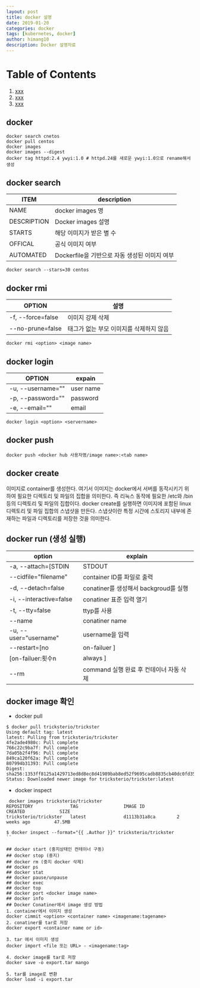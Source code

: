 ```yaml
---
layout: post
title: docker 설명
date: 2019-01-20
categories: docker
tags: [kubernetes, docker]
author: himang10
description: Docker 설명자료
---
```


# Table of Contents
1. [xxx](#xxx)
2. [xxx](#xxx)
3. [xxx](#xxx)

## docker 
```
docker search cnetos
docker pull centos
docker images
docker images --digest
docker tag httpd:2.4 ywyi:1.0 # httpd.24를 새로운 ywyi:1.0으로 rename해서 생성
```

## docker search

ITEM          | description
------------- | ----------------------------------------------
NAME          | docker images 명
DESCRIPTION   | Docker images 설명
STARTS        | 해당 이미지가 받은 별 수
OFFICAL       | 공식 이미지 여부
AUTOMATED     | Dockerfile을 기반으로 자동 생성된 이미지 여부

```
docker search --stars=30 centos
```
## docker rmi
OPTION            | 설명
------------------|-----------------------------------------
-f, --force=false | 이미지 강제 삭제
--no-prune=false  | 태그가 없는 부모 이미지를 삭제하지 않음

```
docker rmi <option> <image name>
```

## docker login
OPTION            | expain
------------------|-------------------------
-u, --username="" | user name
-p, --password="" | password
-e, --email=""    | email

```
docker login <option> <servername>
```

## docker push
```
docker push <docker hub 사용자명/image name>:<tab name>
```

## docker create
이미지로 container를 생성한다. 여기서 이미지는  docker에서 서버를 동작시키기 위하여 필요한 디렉토리 및 파일의 집합을 의미한다. 즉 리눅스 동작에 필요한 /etc와 /bin 등의 디렉토리 및 파일의 집합이다.
docker create를 실행하면 이미지에 포함된 linux 디렉토리 및 파일 집합의 스냅샷을 만든다. 스냅샷이란 특정 시간에 스토리지 내부에 존재하는 파일과 디렉토리를 저장한 것을 의미한다.

## docker run (생성 실행)
option                             | explain
-----------------------------------|-----------------------------
-a, --attach=[STDIN|STDOUT|STDERR] | 표준 입출력에러를 연결
--cidfile="filename"               | container ID를 파일로 출력
-d, --detach=false                 | conatiner를 생성해서 backgroud를 실행
-i, --interactive=false            | conatiner 표준 입력 열기
-t, --tty=false                    | ttyp를 사용
--name                             | conatiner name
-u, --user="username"              | username을 입력
--restart=[no | on-failuer ]       |
  [on-failuer:횟수n | always ]      |
--rm                               | command 실행 완료 후 컨테이너 자동 삭제

## docker image 확인
* docker pull
```
$ docker pull tricksterio/trickster
Using default tag: latest
latest: Pulling from tricksterio/trickster
4fe2ade4980c: Pull complete
766c22c9ba7f: Pull complete
7da05b2f4f96: Pull complete
849ca120f62a: Pull complete
807994b31393: Pull complete
Digest: sha256:1353ff8125a1429713ed8d8ec8d41989bab8ed52f9695cadb8835cb40dc0fd35
Status: Downloaded newer image for tricksterio/trickster:latest
```
* docker inspect
```
 docker images tricksterio/trickster
REPOSITORY              TAG                 IMAGE ID            CREATED             SIZE
tricksterio/trickster   latest              d1113b31a8ca        2 weeks ago         47.5MB

$ docker inspect --format="{{ .Author }}" tricksterio/trickster
``

## docker start (중지상태인 컨테이너 구동)
## docker stop (중지)
## docker rm (중지 docker 삭제)
## docker ps
## docker stat
## docker pause/unpause
## docker exec 
## docker top
## docker port <docker image name>
## docker info
## Docker Conatiner에서 image 생성 방법
1. container에서 이미지 생성
docker cimmit <option> <container name> <imagename:tagename>
2. conatiner를 tar로 저장
docker export <container name or id>

3. tar 에서 이미지 생성 
docker import <file 또는 URL> - <imagename:tag>

4. docker image를 tar로 저장
docker save -o export.tar mango

5. tar를 image로 변환
docker load -i export.tar

